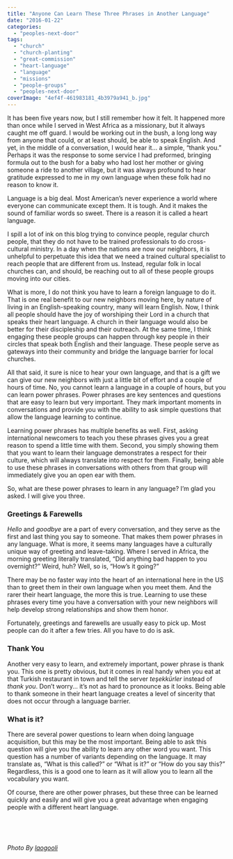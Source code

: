 ```yaml
---
title: "Anyone Can Learn These Three Phrases in Another Language"
date: "2016-01-22"
categories: 
  - "peoples-next-door"
tags: 
  - "church"
  - "church-planting"
  - "great-commission"
  - "heart-language"
  - "language"
  - "missions"
  - "people-groups"
  - "peoples-next-door"
coverImage: "4ef4f-461983181_4b3979a941_b.jpg"
---
```


It has been five years now, but I still remember how it felt. It happened more than once while I served in West Africa as a missionary, but it always caught me off guard. I would be working out in the bush, a long long way from anyone that could, or at least should, be able to speak English. And yet, in the middle of a conversation, I would hear it… a simple, “thank you.” Perhaps it was the response to some service I had preformed, bringing formula out to the bush for a baby who had lost her mother or giving someone a ride to another village, but it was always profound to hear gratitude expressed to me in my own language when these folk had no reason to know it.

Language is a big deal. Most American’s never experience a world where everyone can communicate except them. It is tough. And it makes the sound of familiar words so sweet. There is a reason it is called a heart language.

I spill a lot of ink on this blog trying to convince people, regular church people, that they do not have to be trained professionals to do cross-cultural ministry. In a day when the nations are now our neighbors, it is unhelpful to perpetuate this idea that we need a trained cultural specialist to reach people that are different from us. Instead, regular folk in local churches can, and should, be reaching out to all of these people groups moving into our cities.

What is more, I do not think you have to learn a foreign language to do it. That is one real benefit to our new neighbors moving here, by nature of living in an English-speaking country, many will learn English. Now, I think all people should have the joy of worshiping their Lord in a church that speaks their heart language. A church in their language would also be better for their discipleship and their outreach. At the same time, I think engaging these people groups can happen through key people in their circles that speak both English and their language. These people serve as gateways into their community and bridge the language barrier for local churches.

All that said, it sure is nice to hear your own language, and that is a gift we can give our new neighbors with just a little bit of effort and a couple of hours of time. No, you cannot learn a language in a couple of hours, but you can learn power phrases. Power phrases are key sentences and questions that are easy to learn but very important. They mark important moments in conversations and provide you with the ability to ask simple questions that allow the language learning to continue.

Learning power phrases has multiple benefits as well. First, asking international newcomers to teach you these phrases gives you a great reason to spend a little time with them. Second, you simply showing them that you want to learn their language demonstrates a respect for their culture, which will always translate into respect for them. Finally, being able to use these phrases in conversations with others from that group will immediately give you an open ear with them.

So, what are these power phrases to learn in any language? I’m glad you asked. I will give you three.

### **Greetings & Farewells**

_Hello_ and _goodbye_ are a part of every conversation, and they serve as the first and last thing you say to someone. That makes them power phrases in any language. What is more, it seems many languages have a culturally unique way of greeting and leave-taking. Where I served in Africa, the morning greeting literally translated, “Did anything bad happen to you overnight?” Weird, huh? Well, so is, “How’s it going?”

There may be no faster way into the heart of an international here in the US than to greet them in their own language when you meet them. And the rarer their heart language, the more this is true. Learning to use these phrases every time you have a conversation with your new neighbors will help develop strong relationships and show them honor.

Fortunately, greetings and farewells are usually easy to pick up. Most people can do it after a few tries. All you have to do is ask.

### **Thank You**

Another very easy to learn, and extremely important, power phrase is thank you. This one is pretty obvious, but it comes in real handy when you eat at that Turkish restaurant in town and tell the server _teşekkürler_ instead of _thank you_. Don’t worry… it’s not as hard to pronounce as it looks. Being able to thank someone in their heart language creates a level of sincerity that does not occur through a language barrier.

### **What is it?**

There are several power questions to learn when doing language acquisition, but this may be the most important. Being able to ask this question will give you the ability to learn any other word you want. This question has a number of variants depending on the language. It may translate as, “What is this called?” or “What is it?” or “How do you say this?” Regardless, this is a good one to learn as it will allow you to learn all the vocabulary you want.

Of course, there are other power phrases, but these three can be learned quickly and easily and will give you a great advantage when engaging people with a different heart language.

 

 

_Photo By [laogooli](http://www.flickr.com/photos/96556635@N00/461983181/)_

